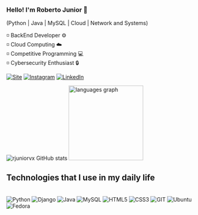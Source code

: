 
### Hello! I'm Roberto Junior 🚀

(Python | Java | MySQL | Cloud | Network and Systems)

◽ BackEnd Developer ⚙️<br>
◽ Cloud Computing ☁️<br>
◽ Competitive Programming 💻<br>
◽ Cybersecurity Enthusiast 🔒



[![Site](https://img.shields.io/badge/CodificandoBytes.com-000000?style=for-the-badge&logo=About.me&logoColor=white)](https://codificandobytes.com.br/)
[![Instagram](https://img.shields.io/badge/Instagram-E4405F?style=for-the-badge&logo=instagram&logoColor=white)](https://www.instagram.com/rjuniorvx/)
[![LinkedIn](https://img.shields.io/badge/LinkedIn-0077B5?style=for-the-badge&logo=linkedin&logoColor=white)](https://www.linkedin.com/in/roberto-junior-304186293/)

![rjuniorvx GitHub stats](https://github-readme-stats.vercel.app/api?username=rjuniorvx&show_icons=true&theme=transparent)
<img src="https://github-readme-stats.vercel.app/api/top-langs?username=rjuniorvx&locale=en&hide_title=false&layout=compact&card_width=394&langs_count=5&theme=transparent&hide_border=false" height="195" alt="languages graph"  />


## Technologies that I use in my daily life

<div style="display: inline_block"><br/>
    <img align="center" alt="Python" src="https://img.shields.io/badge/Python-3776AB?style=for-the-badge&logo=python&logoColor=white"/>
    <img align="center" alt="Django" src="https://img.shields.io/badge/django-%23092E20.svg?style=for-the-badge&logo=django&logoColor=white"/>
    <img align="center" alt="Java" src="https://img.shields.io/badge/Java-ED8B00?style=for-the-badge&logo=openjdk&logoColor=white"/>
    <img align="center" alt="MySQL" src="https://img.shields.io/badge/MySQL-00000F?style=for-the-badge&logo=mysql&logoColor=white"/>
    <img align="center" alt="HTML5" src="https://img.shields.io/badge/HTML5-E34F26?style=for-the-badge&logo=html5&logoColor=white"/>
    <img align="center" alt="CSS3" src="https://img.shields.io/badge/CSS3-1572B6?style=for-the-badge&logo=css3&logoColor=white"/>
    <img align="center" alt="GIT" src="https://img.shields.io/badge/GIT-E44C30?style=for-the-badge&logo=git&logoColor=white"/>
    <img align="center" alt="Ubuntu" src="https://img.shields.io/badge/Ubuntu-35495E?style=for-the-badge&logo=ubuntu&logoColor=2CA5E0"/>
    <img align="center" alt="Fedora" src="https://img.shields.io/badge/Fedora-294172?style=for-the-badge&logo=fedora&logoColor=white"/>
    
</div><br/>


